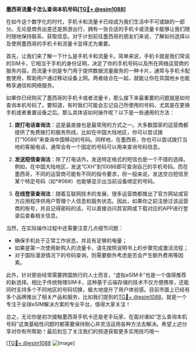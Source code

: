 **墨西哥流量卡怎么查询本机号码[[TG💪+ @esim1088](https://t.me/s/esim1088)]**

在如今这个数字化的时代，手机卡和流量卡已经成为我们生活中不可或缺的一部分。无论是商务出差还是旅游出行，拥有一张合适的手机卡或流量卡能够让我们随时随地保持联系、获取信息。对于计划前往墨西哥的朋友们来说，了解如何选择以及使用墨西哥的手机卡和流量卡显得尤为重要。

首先，让我们来了解一下什么是手机卡和流量卡。简单来说，手机卡就是我们常说的SIM卡，它相当于手机的身份证明，决定了你的手机号码以及所在网络运营商的服务内容。而流量卡则是专门用于提供数据流量服务的一种卡片，通常与手机卡配套使用，帮助用户通过移动设备上网。两者结合在一起，就能让你在异国他乡也能畅享通信和网络服务。

如果你已经购买了墨西哥的手机卡或者流量卡，那么接下来最重要的问题就是如何查询本机号码了。要知道，有时我们可能会忘记自己所使用的号码，尤其是在更换手机或者重置设备之后。那么具体该如何操作呢？以下是一些通用的方法：

1. **拨打电话查询法**：这是最直接也是最常用的方式之一。大多数国家的运营商都提供了免费拨打的服务热线，比如在中国大陆地区，你可以尝试拨打“10086”来查询中国移动的号码。同样地，在墨西哥，你也可以尝试拨打当地的客服电话，通常会有一个固定的号码可以用来查询号码信息。

2. **发送短信查询法**：除了打电话外，发送特定格式的短信也是一个不错的选择。例如，在中国大陆地区，发送“CXH”到10086即可查询自己的手机号码。而在墨西哥，不同的运营商可能有不同的指令要求，但一般来说，发送空白短信至某个特定号码（如*#06#）也能够显示出当前设备绑定的号码。

3. **在线登录查询法**：随着互联网技术的发展，很多运营商都推出了官方网站或官方应用程序供用户管理个人信息和服务状态。因此，如果你之前注册过该运营商的账号，并且记得密码的话，可以直接访问其官网或下载对应的APP进行登录后查看相关信息。

当然，在实际操作过程中还需要注意几点细节问题：
- 确保手机处于正常工作状态，并且有足够的电量；
- 如果是第一次使用新购入的流量卡，请先按照说明书上的步骤完成激活流程；
- 对于国际漫游情况下的号码查询，则需要额外考虑是否会产生额外费用等因素。

此外，针对那些经常需要跨国旅行的人士而言，“虚拟eSIM卡”也是一个值得推荐的新选择。相比于传统物理SIM卡，这种基于云端存储的技术不仅方便携带，还能同时支持多个不同地区的号码切换，极大地提升了用户体验感。目前市面上已经有多个品牌推出了相关产品和服务，比如我们提到的[TG💪+ @esim1088](https://t.me/s/esim1088)，就是一个专注于全球eSIM解决方案的专业平台，值得大家关注！

总之，无论你是初次接触墨西哥手机卡还是老手玩家，在面对诸如“怎么查询本机号码”这类基础性问题时都需要保持耐心并灵活运用各种方法去解决。希望上述分享对你有所帮助！最后别忘了关注我们的频道获取更多实用技巧哦～

[[TG💪+ @esim1088](https://t.me/s/esim1088) ![Image](https://i.postimg.cc/4NQfJmqS/Snipaste-2025-05-13-00-14-12.png)]